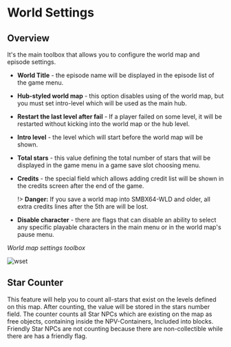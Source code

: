 # World Settings
## Overview
It's the main toolbox that allows you to configure the world map and episode settings.

* **World Title** - the episode name will be displayed in the episode list of the game menu.
* **Hub-styled world map** - this option disables using of the world map, but you must set intro-level which will be used as the main hub.
* **Restart the last level after fail** - If a player failed on some level, it will be restarted without kicking into the world map or the hub level.

* **Intro level** - the level which will start before the world map will be shown.
* **Total stars** - this value defining the total number of stars that will be displayed in the game menu in a game save slot choosing menu.

* **Credits** - the special field which allows adding credit list will be shown in the credits screen after the end of the game.

  !> **Danger:** If you save a world map into SMBX64-WLD and older, all extra credits lines after the 5th are will be lost.

* **Disable character** - there are flags that can disable an ability to select any specific playable characters in the main menu or in the world map's pause menu.

_World map settings toolbox_

![wset](../screenshots/WorldEditing/WorldSettings.png)

## Star Counter
This feature will help you to count all-stars that exist on the levels defined on this map. After counting, the value will be stored in the stars number field. The counter counts all Star NPCs which are existing on the map as free objects, containing inside the NPV-Containers, Included into blocks. Friendly Star NPCs are not counting because there are non-collectible while there are has a friendly flag.
